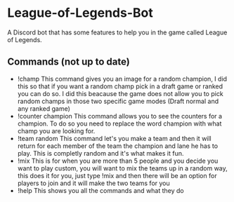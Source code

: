 # League-of-Legends-Bot
A Discord bot that has some features to help you in the game called League of Legends. 
## Commands (not up to date)
* !champ
  This command gives you an image for a random champion, I did this so that if you want a random champ pick in a draft game or ranked you can do so. I did this beacause the game     does not allow you to pick random champs in those two specific game modes (Draft normal and any ranked game)
* !counter champion
  This command allows you to see the counters for a champion. To do so you need to replace the word champion with what champ you are looking for.
* !team random 
  This command let's you make a team and then it will return for each member of the team the champion and lane he has to play. This is completly random and it's what makes it fun.
* !mix
  This is for when you are more than 5 people and you decide you want to play custom, you will want to mix the teams up in a random way, this does it for you, just type !mix and     then there will be an option for players to join and it will make the two teams for you
* !help
  This shows you all the commands and what they do
